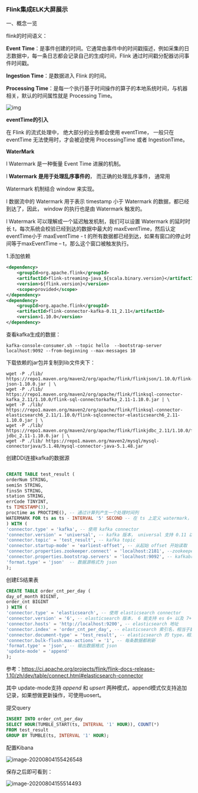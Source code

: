 ### Flink集成ELK大屏展示

一、概念一览

flink的时间语义：

**Event** **Time**：是事件创建的时间。它通常由事件中的时间戳描述，例如采集的日志数据中，每一条日志都会记录自己的生成时间，Flink 通过时间戳分配器访问事件时间戳。

**Ingestion Time**：是数据进入 Flink 的时间。

**Processing Time**：是每一个执行基于时间操作的算子的本地系统时间，与机器相关，默认的时间属性就是 Processing Time。

![img](https://upload-images.jianshu.io/upload_images/6178553-879bcae80f14c1bd.png?imageMogr2/auto-orient/strip|imageView2/2/format/webp)

**eventTime的引入**

在 Flink 的流式处理中， 绝大部分的业务都会使用 eventTime， 一般只在eventTime 无法使用时，才会被迫使用 ProcessingTime 或者 IngestionTime。

**WaterMark**

l Watermark 是一种衡量 Event Time 进展的机制。

l **Watermark** **是用于处理乱序事件的**， 而正确的处理乱序事件， 通常用

Watermark 机制结合 window 来实现。

l 数据流中的 Watermark 用于表示 timestamp 小于 Watermark 的数据，都已经到达了，因此， window 的执行也是由 Watermark 触发的。

l Watermark 可以理解成一个延迟触发机制，我们可以设置 Watermark 的延时时长 t，每次系统会校验已经到达的数据中最大的 maxEventTime，然后认定 eventTime小于 maxEventTime - t 的所有数据都已经到达，如果有窗口的停止时间等于maxEventTime – t，那么这个窗口被触发执行。

1.添加依赖

```xml
<dependency>
    <groupId>org.apache.flink</groupId>
    <artifactId>flink-streaming-java_${scala.binary.version}</artifactId>
    <version>${flink.version}</version>
    <scope>provided</scope>
</dependency>
<dependency>
    <groupId>org.apache.flink</groupId>
    <artifactId>flink-connector-kafka-0.11_2.11</artifactId>
    <version>1.10.0</version>
</dependency>
```

查看kafka生成的数据：

```shell
kafka-console-consumer.sh --topic hello  --bootstrap-server localhost:9092 --from-beginning --max-messages 10  
```

下载依赖的jar包并复制到lib文件夹下：

```shell
wget -P ./lib/ https://repo1.maven.org/maven2/org/apache/flink/flinkjson/1.10.0/flink-json-1.10.0.jar | \
wget -P ./lib/ https://repo1.maven.org/maven2/org/apache/flink/flinksql-connector-kafka_2.11/1.10.0/flink-sql-connectorkafka_2.11-1.10.0.jar | \
wget -P ./lib/ https://repo1.maven.org/maven2/org/apache/flink/flinksql-connector-elasticsearch6_2.11/1.10.0/flink-sqlconnector-elasticsearch6_2.11-1.10.0.jar | \
wget -P ./lib/ https://repo1.maven.org/maven2/org/apache/flink/flinkjdbc_2.11/1.10.0/flink-jdbc_2.11-1.10.0.jar | \
wget -P ./lib/ https://repo1.maven.org/maven2/mysql/mysql-connectorjava/5.1.48/mysql-connector-java-5.1.48.jar  
```

创建DDl连接kafka的数据源

```sql

CREATE TABLE test_result (
orderNum STRING,
semiSn STRING,
finsSn STRING,
station STRING,
errCode TINYINT,
ts TIMESTAMP(3),
proctime as PROCTIME(), -- 通过计算列产生一个处理时间列
WATERMARK FOR ts as ts - INTERVAL '5' SECOND -- 在 ts 上定义 watermark， ts 成为事件时间列
) WITH (
'connector.type' = 'kafka', -- 使用 kafka connector
'connector.version' = 'universal', -- kafka 版本， universal 支持 0.11 以上的版本
'connector.topic' = 'test_result', -- kafka topic
'connector.startup-mode' = 'earliest-offset', -- 从起始 offset 开始读取
'connector.properties.zookeeper.connect' = 'localhost:2181', --zookeeper 地址
'connector.properties.bootstrap.servers' = 'localhost:9092', -- kafkabroker 地址
'format.type' = 'json'  -- 数据源格式为 json
);  
```





创建ES结果表

```sql
CREATE TABLE order_cnt_per_day (
day_of_month BIGINT,
order_cnt BIGINT
) WITH (
'connector.type' = 'elasticsearch', -- 使用 elasticsearch connector
'connector.version' = '6', -- elasticsearch 版本， 6 能支持 es 6+ 以及 7+ 版本
'connector.hosts' = 'http://localhost:9200', -- elasticsearch 地址
'connector.index' = 'order_cnt_per_day', -- elasticsearch 索引名，相当于数据库的表名
'connector.document-type' = 'test_result', -- elasticsearch 的 type，相当于数据库的库名
'connector.bulk-flush.max-actions' = '1', -- 每条数据都刷新
'format.type' = 'json', -- 输出数据格式 json
'update-mode' = 'append'
);  
```

参考：https://ci.apache.org/projects/flink/flink-docs-release-1.10/zh/dev/table/connect.html#elasticsearch-connector

其中 update-mode支持 *append*  和 *upsert* 两种模式，append模式仅支持追加记录，如果想做更新操作，可使用uosert。

提交query

```sql
INSERT INTO order_cnt_per_day
SELECT HOUR(TUMBLE_START(ts, INTERVAL '1' HOUR)), COUNT(*)
FROM test_result
GROUP BY TUMBLE(ts, INTERVAL '1' HOUR);  
```

配置Kibana

![image-20200804155426548](C:\Users\caiguoqing\AppData\Roaming\Typora\typora-user-images\image-20200804155426548.png)

保存之后即可看到：

![image-20200804155514493](C:\Users\caiguoqing\AppData\Roaming\Typora\typora-user-images\image-20200804155514493.png)